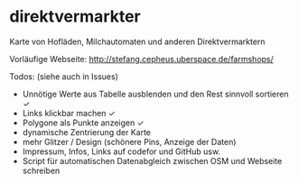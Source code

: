# direktvermarkter
Karte von Hofläden, Milchautomaten und anderen Direktvermarktern

Vorläufige Webseite: http://stefang.cepheus.uberspace.de/farmshops/

Todos: (siehe auch in Issues)
- Unnötige Werte aus Tabelle ausblenden und den Rest sinnvoll sortieren ✓
- Links klickbar machen ✓
- Polygone als Punkte anzeigen ✓
- dynamische Zentrierung der Karte
- mehr Glitzer / Design (schönere Pins, Anzeige der Daten)
- Impressum, Infos, Links auf codefor und GitHub usw. 
- Script für automatischen Datenabgleich zwischen OSM und Webseite schreiben
